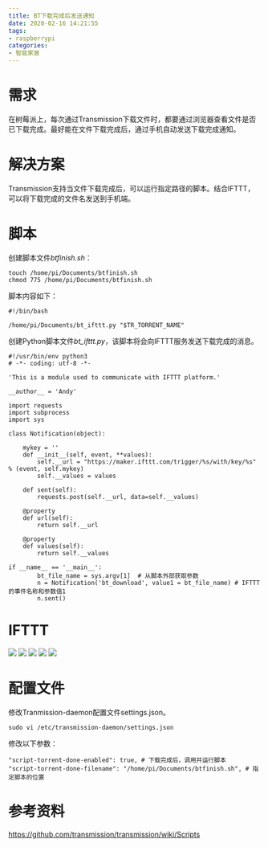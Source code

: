 ```yaml
---
title: BT下载完成后发送通知
date: 2020-02-16 14:21:55
tags:
- raspberrypi
categories:
- 智能家居
---
```


# 需求

在树莓派上，每次通过Transmission下载文件时，都要通过浏览器查看文件是否已下载完成。最好能在文件下载完成后，通过手机自动发送下载完成通知。

# 解决方案

Transmission支持当文件下载完成后，可以运行指定路径的脚本。结合IFTTT，可以将下载完成的文件名发送到手机端。


# 脚本

创建脚本文件*btfinish.sh*：
```
touch /home/pi/Documents/btfinish.sh
chmod 775 /home/pi/Documents/btfinish.sh
```
脚本内容如下：
```
#!/bin/bash

/home/pi/Documents/bt_ifttt.py "$TR_TORRENT_NAME"
```

创建Python脚本文件*bt_ifttt.py*，该脚本将会向IFTTT服务发送下载完成的消息。
```
#!/usr/bin/env python3
# -*- coding: utf-8 -*-

'This is a module used to communicate with IFTTT platform.'

__author__ = 'Andy'

import requests
import subprocess
import sys

class Notification(object):
    
	mykey = ''
	def __init__(self, event, **values):
		self.__url = "https://maker.ifttt.com/trigger/%s/with/key/%s" % (event, self.mykey)
		self.__values = values
	
	def sent(self):
		requests.post(self.__url, data=self.__values)

	@property
	def url(self):
		return self.__url

	@property
	def values(self):
		return self.__values

if __name__ == '__main__':
        bt_file_name = sys.argv[1]  # 从脚本外部获取参数
        n = Notification('bt_download', value1 = bt_file_name) # IFTTT的事件名称和参数值1
        n.sent()
```


# IFTTT

![](415.png)
![](416.png)
![](417.png)
![](418.png)
![](419.png)

# 配置文件

修改Tranmission-daemon配置文件settings.json。

```
sudo vi /etc/transmission-daemon/settings.json
```

修改以下参数：
```
"script-torrent-done-enabled": true, # 下载完成后，调用并运行脚本
"script-torrent-done-filename": "/home/pi/Documents/btfinish.sh", # 指定脚本的位置
```


# 参考资料

https://github.com/transmission/transmission/wiki/Scripts


